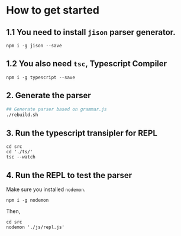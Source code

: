 # How to get started
## 1.1 You need to install `jison` parser generator.
```
npm i -g jison --save
```

## 1.2 You also need `tsc`, Typescript Compiler
```
npm i -g typescript --save
```

## 2. Generate the parser
```sh
## Generate parser based on grammar.js
./rebuild.sh
```

## 3. Run the typescript transipler for REPL
```
cd src
cd './ts/'
tsc --watch
```

## 4. Run the REPL to test the parser
Make sure you installed `nodemon`.
```
npm i -g nodemon
```
Then, 
```
cd src
nodemon './js/repl.js'
```